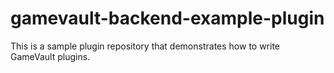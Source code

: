 # gamevault-backend-example-plugin
This is a sample plugin repository that demonstrates how to write GameVault plugins.
